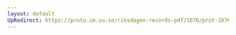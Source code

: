 ```yaml
---
layout: default
UpRedirect: https://pruto.im.uu.se/riksdagen-records-pdf/1876/prot-1876--fk--018/prot-1876--fk--018_034.pdf
---
```

